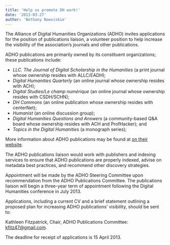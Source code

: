 ```yaml
---
title: 'Help us promote DH work!'
date: '2013-03-27'
author: 'Bethany Nowviskie'
---
```

The Alliance of Digital Humanities Organizations (ADHO) invites applications for the position of publications liaison, a volunteer position to help increase the visibility of the association’s journals and other publications.  

ADHO publications are primarily owned by its constituent organizations; these publications include:

- *LLC. The Journal of Digital Scholarship in the Humanities* (a print journal whose ownership resides with ALLC/EADH);
- *Digital Humanities Quarterly* (an online journal whose ownership resides with ACH);
- *Digital Studies/<span lang="fr">Le champ numérique</span>* (an online journal whose ownership resides with CSDH/SCHN);
- *DH Commons* (an online publication whose ownership resides with centerNet);
- *Humanist* (an online discussion group);
- *Digital Humanities Questions and Answers* (a community-based Q&amp;A board whose ownership resides with ACH and ProfHacker); and
- *Topics in the Digital Humanities* (a monograph series);

More information about ADHO publications may be found at [on their website](http://adho.org/publications).

The ADHO publications liaison would work with publishers and indexing services to ensure that ADHO publications are properly indexed, advise on metadata best practices, and recommend other discovery strategies.

Appointment will be made by the ADHO Steering Committee upon recommendation from the ADHO Publications Committee. The publications liaison will begin a three-year term of appointment following the Digital Humanities conference in July 2013.

Applications, including a current CV and a brief statement outlining a proposed plan for increasing ADHO publications’ visibility, should be sent to:

Kathleen Fitzpatrick, Chair, ADHO Publications Committee: [kfitz47@gmail.com](mailto:kfitz47@gmail.com).

The deadline for receipt of applications is 15 April 2013.
